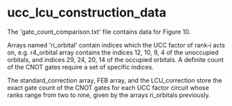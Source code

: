 # ucc_lcu_construction_data

The 'gate_count_comparison.txt' file contains data for Figure 10.

Arrays named 'ri_orbital' contain indices which the UCC factor of rank-i acts on, e.g. r4_orbital array contains the indices 12, 10, 9, 4 of the unoccupied
orbitals, and indices 29, 24, 20, 14 of the occupied orbitals. A definite count of the CNOT gates require a set of specific indices.

The standard_correction array, FEB array, and the LCU_correction store the exact gate count of the CNOT gates for each UCC factor circuit whose ranks range from
two to nine, given by the arrays ri_orbitals previously.
